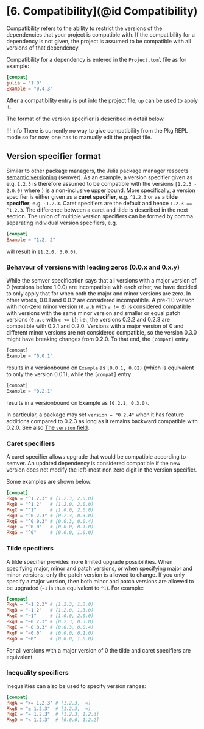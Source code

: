 # [**6.** Compatibility](@id Compatibility)

Compatibility refers to the ability to restrict the versions of the dependencies that your project is compatible with.
If the compatibility for a dependency is not given, the project is assumed to be compatible with all versions of that dependency.

Compatibility for a dependency is entered in the `Project.toml` file as for example:

```toml
[compat]
julia = "1.0"
Example = "0.4.3"
```

After a compatibility entry is put into the project file, `up` can be used to apply it.

The format of the version specifier is described in detail below.

!!! info
    There is currently no way to give compatibility from the Pkg REPL mode so for now, one has to manually edit the project file.

## Version specifier format

Similar to other package managers, the Julia package manager respects [semantic versioning](https://semver.org/) (semver).
As an example, a version specifier given as e.g. `1.2.3` is therefore assumed to be compatible with the versions `[1.2.3 - 2.0.0)` where `)` is a non-inclusive upper bound.
More specifically, a version specifier is either given as a **caret specifier**, e.g. `^1.2.3`  or as a **tilde specifier**, e.g. `~1.2.3`.
Caret specifiers are the default and hence `1.2.3 == ^1.2.3`. The difference between a caret and tilde is described in the next section.
The union of multiple version specifiers can be formed by comma separating individual version specifiers, e.g.
```toml
[compat]
Example = "1.2, 2"
```
will result in `[1.2.0, 3.0.0)`.

### Behavour of versions with leading zeros (0.0.x and 0.x.y)

While the semver specification says that all versions with a major version of 0 (versions before 1.0.0) are incompatible
with each other, we have decided to only apply that for when both the major and minor versions are zero. In other words,
0.0.1 and 0.0.2 are considered incompatible. A pre-1.0 version with non-zero minor version (`0.a.b` with `a != 0`) is
considered compatible with versions with the same minor version and smaller or equal patch versions (`0.a.c` with `c <= b`);
i.e., the versions 0.2.2 and 0.2.3 are compatible with 0.2.1 and 0.2.0. Versions with a major version of 0 and different
minor versions are not considered compatible, so the version 0.3.0 might have breaking changes from 0.2.0. To that end, the
`[compat]` entry:

```julia
[compat]
Example = "0.0.1"
```

results in a versionbound on `Example` as `[0.0.1, 0.02)` (which is equivalent to only the version 0.0.1), while the
`[compat]` entry:

```julia
[compat]
Example = "0.2.1"
```

results in a versionbound on Example as `[0.2.1, 0.3.0)`.

In particular, a package may set `version = "0.2.4"` when it has feature additions compared to 0.2.3 as long as it
remains backward compatible with 0.2.0.  See also [The `version` field](@ref).

### Caret specifiers

A caret specifier allows upgrade that would be compatible according to semver.
An updated dependency is considered compatible if the new version does not modify the left-most non zero digit in the version specifier.

Some examples are shown below.

```toml
[compat]
PkgA = "^1.2.3" # [1.2.3, 2.0.0)
PkgB = "^1.2"   # [1.2.0, 2.0.0)
PkgC = "^1"     # [1.0.0, 2.0.0)
PkgD = "^0.2.3" # [0.2.3, 0.3.0)
PkgE = "^0.0.3" # [0.0.3, 0.0.4)
PkgF = "^0.0"   # [0.0.0, 0.1.0)
PkgG = "^0"     # [0.0.0, 1.0.0)
```

### Tilde specifiers

A tilde specifier provides more limited upgrade possibilities. When specifying major, minor
and patch versions, or when specifying major and minor versions, only the patch version is
allowed to change. If you only specify a major version, then both minor and patch versions
are allowed to be upgraded (`~1` is thus equivalent to `^1`).
For example:

```toml
[compat]
PkgA = "~1.2.3" # [1.2.3, 1.3.0)
PkgB = "~1.2"   # [1.2.0, 1.3.0)
PkgC = "~1"     # [1.0.0, 2.0.0)
PkgD = "~0.2.3" # [0.2.3, 0.3.0)
PkgE = "~0.0.3" # [0.0.3, 0.0.4)
PkgF = "~0.0"   # [0.0.0, 0.1.0)
PkgG = "~0"     # [0.0.0, 1.0.0)
```

For all versions with a major version of 0 the tilde and caret specifiers are equivalent.

### Inequality specifiers

Inequalities can also be used to specify version ranges:

```toml
[compat]
PkgA = ">= 1.2.3" # [1.2.3,  ∞)
PkgB = "≥ 1.2.3"  # [1.2.3,  ∞)
PkgC = "= 1.2.3"  # [1.2.3, 1.2.3]
PkgD = "< 1.2.3"  # [0.0.0, 1.2.2]
```

